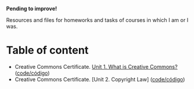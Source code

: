 **Pending to improve!**

Resources and files for homeworks and tasks of courses in which I am or I was.

# Table of content
- Creative Commons Certificate. [Unit 1. What is Creative Commons?](https://ivanhercaz.github.io/research/homework/2018-01-01%20creative%20commons%20certificate%20beta%20library%20staff/2018-01-29_performance_assessment_unit_2_copyright_law.html) ([code/código](https://github.com/ivanhercaz/research/blob/master/homework/2018-01-01%20creative%20commons%20certificate%20beta%20library%20staff/2018-01-15_performance_assessment_unit_1_what_is_creative_commons.html))
- Creative Commons Certificate. [Unit 2. Copyright Law] ([code/código](https://github.com/ivanhercaz/research/blob/master/homework/2018-01-01%20creative%20commons%20certificate%20beta%20library%20staff/2018-01-29_performance_assessment_unit_2_copyright_law.html))
